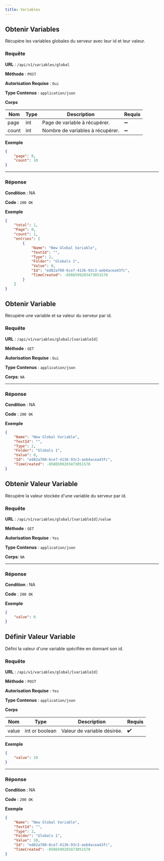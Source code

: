 ```yaml
---
title: Variables
---
```


## Obtenir Variables

Récupère les variables globales du serveur avec leur id et leur valeur.

### Requête

**URL** : `/api/v1/variables/global`

**Méthode** : `POST`

**Autorisation Requise** : `Oui`

**Type Contenus** : `application/json`

**Corps**

| Nom   | Type | Description                      | Requis             |
| ----- | ---- | -------------------------------- | ------------------ |
| page  | int  | Page de variable à récupérer.    | :heavy_minus_sign: |
| count | int  | Nombre de variables à récupérer. | :heavy_minus_sign: |

**Exemple**

```json
{
	"page": 0,
	"count": 10
}
```

---

### Réponse

**Condition** : NA

**Code** : `200 OK`

**Exemple**

```json
{
	"total": 1,
	"Page": 0,
	"count": 1,
	"entries": [
		{
			"Name": "New Global Variable",
			"TextId": "",
			"Type": 2,
			"Folder": "Globals 1",
			"Value": 0,
			"Id": "ed82a700-6ce7-4136-93c3-aeb4acea43fc",
			"TimeCreated": -8586599203473051578
		}
	]
}
```

## Obtenir Variable

Récupère une variable et sa valeur du serveur par id.

### Requête

**URL** : `/api/v1/variables/global/[variableId]`

**Méthode** : `GET`

**Autorisation Requise** : `Oui`

**Type Contenus** : `application/json`

**Corps**: `NA`

---

### Réponse

**Condition** : NA

**Code** : `200 OK`

**Exemple**

```json
{
	"Name": "New Global Variable",
	"TextId": "",
	"Type": 2,
	"Folder": "Globals 1",
	"Value": 0,
	"Id": "ed82a700-6ce7-4136-93c3-aeb4acea43fc",
	"TimeCreated": -8586599203473051578
}
```

## Obtenir Valeur Variable

Récupère la valeur stockée d'une variable du serveur par id.

### Requête

**URL** : `/api/v1/variables/global/[variableId]/value`

**Méthode** : `GET`

**Autorisation Requise** : `Yes`

**Type Contenus** : `application/json`

**Corps**: `NA`

---

### Réponse

**Condition** : NA

**Code** : `200 OK`

**Exemple**

```json
{
	"value": 0
}
```

## Définir Valeur Variable

Défini la valeur d'une variable spécifiée en donnant son id.

### Requête

**URL** : `/api/v1/variables/global/[variableId]`

**Méthode** : `POST`

**Autorisation Requise** : `Yes`

**Type Contenus** : `application/json`

**Corps**

| Nom   | Type           | Description                 | Requis             |
| ----- | -------------- | --------------------------- | ------------------ |
| value | int or boolean | Valeur de variable désirée. | :heavy_check_mark: |

**Exemple**

```json
{
	"value": 10
}
```

---

### Réponse

**Condition** : NA

**Code** : `200 OK`

**Exemple**

```json
{
	"Name": "New Global Variable",
	"TextId": "",
	"Type": 2,
	"Folder": "Globals 1",
	"Value": 10,
	"Id": "ed82a700-6ce7-4136-93c3-aeb4acea43fc",
	"TimeCreated": -8586599203473051578
}
```
